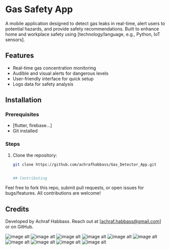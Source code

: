 # Gas Safety App

A mobile application designed to detect gas leaks in real-time, alert users to potential hazards, and provide safety recommendations. Built to enhance home and workplace safety using [technology/language, e.g., Python, IoT sensors].


## Features
- Real-time gas concentration monitoring
- Audible and visual alerts for dangerous levels
- User-friendly interface for quick setup
- Logs data for safety analysis

## Installation

### Prerequisites
- [flutter, firebase...]
- Git installed

### Steps
1. Clone the repository:
   ```bash
   git clone https://github.com/achrafhabbass/Gas_Detector_App.git


   ## Contributing
Feel free to fork this repo, submit pull requests, or open issues for bugs/features. All contributions are welcome!


## Credits
Developed by Achraf Habbass. Reach out at [achraf.habbass@gmail.com] or on GitHub.

![image alt](https://github.com/achrafhabbass/Gas_Detector_App/blob/336e81cf3948aa8c7ff71761eb6d0f14e5a37e4a/Login.jpeg)
![image alt]([image_url](https://github.com/achrafhabbass/Gas_Detector_App/blob/336e81cf3948aa8c7ff71761eb6d0f14e5a37e4a/Register.jpeg))
![image alt]([image_url](https://github.com/achrafhabbass/Gas_Detector_App/blob/336e81cf3948aa8c7ff71761eb6d0f14e5a37e4a/home_1.jpeg))
![image alt]([image_url](https://github.com/achrafhabbass/Gas_Detector_App/blob/336e81cf3948aa8c7ff71761eb6d0f14e5a37e4a/home_2.jpeg))
![image alt]([image_url](https://github.com/achrafhabbass/Gas_Detector_App/blob/336e81cf3948aa8c7ff71761eb6d0f14e5a37e4a/home_3.jpeg))
![image alt]([image_url](https://github.com/achrafhabbass/Gas_Detector_App/blob/336e81cf3948aa8c7ff71761eb6d0f14e5a37e4a/home_4.jpeg))
![image alt]([image_url](https://github.com/achrafhabbass/Gas_Detector_App/blob/336e81cf3948aa8c7ff71761eb6d0f14e5a37e4a/Menu.jpeg))
![image alt]([image_url](https://github.com/achrafhabbass/Gas_Detector_App/blob/336e81cf3948aa8c7ff71761eb6d0f14e5a37e4a/Settings.jpeg))
![image alt]([image_url](https://github.com/achrafhabbass/Gas_Detector_App/blob/336e81cf3948aa8c7ff71761eb6d0f14e5a37e4a/Add%20User.jpeg))
![image alt]([image_url](https://github.com/achrafhabbass/Gas_Detector_App/blob/336e81cf3948aa8c7ff71761eb6d0f14e5a37e4a/User_Management.jpeg))
